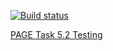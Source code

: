 [![Build status](https://ci.appveyor.com/api/projects/status/m1v7bxyth4y77sjf?svg=true)](https://ci.appveyor.com/project/DiRover/ahj-homework-testing-4)




[PAGE Task 5.2 Testing](https://dirover.github.io/ahj-homework-testing-4/)